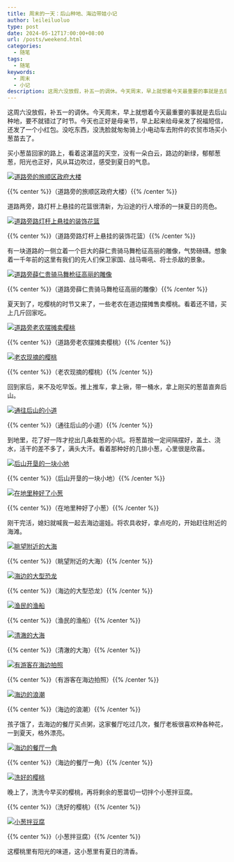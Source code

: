 ```yaml
---
title: 周末的一天：后山种地、海边带娃小记
author: leileiluoluo
type: post
date: 2024-05-12T17:00:00+08:00
url: /posts/weekend.html
categories:
  - 随笔
tags:
  - 随笔
keywords:
  - 周末
  - 小记
description: 这周六没放假，补五一的调休。今天周末，早上就想着今天最重要的事就是去后山种地，要不就错过了时节。今天也正好是母亲节，早上起来给母亲发了祝福短信，还发了一个小红包。没吃东西，没洗脸就匆匆骑上小电动车去附件的农贸市场买小葱苗去了。
---
```


这周六没放假，补五一的调休。今天周末，早上就想着今天最重要的事就是去后山种地，要不就错过了时节。今天也正好是母亲节，早上起来给母亲发了祝福短信，还发了一个小红包。没吃东西，没洗脸就匆匆骑上小电动车去附件的农贸市场买小葱苗去了。

<!--more-->

买小葱苗回家的路上，看着这湛蓝的天空，没有一朵白云，路边的新绿，郁郁葱葱，阳光也正好，风从耳边吹过，感受到夏日的气息。

[![道路旁的旅顺区政府大楼](https://leileiluoluo.github.io/static/images/uploads/2024/05/zhou-mo-1.jpg)](https://github.com/leileiluoluo/blog-images/blob/main/2024/zhou-mo-1.jpg)

{{% center %}}（道路旁的旅顺区政府大楼）{{% /center %}}

道路两旁，路灯杆上悬挂的花篮很清新，为沿途的行人增添的一抹夏日的亮色。

[![道路旁路灯杆上悬挂的装饰花篮](https://leileiluoluo.github.io/static/images/uploads/2024/05/zhou-mo-2.jpg)](https://github.com/leileiluoluo/blog-images/blob/main/2024/zhou-mo-2.jpg)

{{% center %}}（道路旁路灯杆上悬挂的装饰花篮）{{% /center %}}

有一块道路的一侧立着一个巨大的薛仁贵骑马舞枪征高丽的雕像，气势磅礴。想象着一千年前的这里有我们的先人们保卫家国、战马嘶吼、将士杀敌的景象。

[![道路旁薛仁贵骑马舞枪征高丽的雕像](https://leileiluoluo.github.io/static/images/uploads/2024/05/zhou-mo-3.jpg)](https://github.com/leileiluoluo/blog-images/blob/main/2024/zhou-mo-3.jpg)

{{% center %}}（道路旁薛仁贵骑马舞枪征高丽的雕像）{{% /center %}}

夏天到了，吃樱桃的时节又来了，一些老农在道边摆摊售卖樱桃。看着还不错，买上几斤回家吃。

[![道路旁老农摆摊卖樱桃](https://leileiluoluo.github.io/static/images/uploads/2024/05/zhou-mo-4.jpg)](https://github.com/leileiluoluo/blog-images/blob/main/2024/zhou-mo-4.jpg)

{{% center %}}（道路旁老农摆摊卖樱桃）{{% /center %}}

[![老农现摘的樱桃](https://leileiluoluo.github.io/static/images/uploads/2024/05/zhou-mo-5.jpg)](https://github.com/leileiluoluo/blog-images/blob/main/2024/zhou-mo-5.jpg)

{{% center %}}（老农现摘的樱桃）{{% /center %}}

回到家后，来不及吃早饭。推上推车，拿上锹，带一桶水，拿上刚买的葱苗直奔后山。

[![通往后山的小道](https://leileiluoluo.github.io/static/images/uploads/2024/05/zhou-mo-6.jpg)](https://github.com/leileiluoluo/blog-images/blob/main/2024/zhou-mo-6.jpg)

{{% center %}}（通往后山的小道）{{% /center %}}

到地里，花了好一阵才挖出几条栽葱的小坑。将葱苗按一定间隔摆好，盖土、浇水，活干的差不多了，满头大汗。看着那种好的几排小葱，心里很是欣喜。

[![后山开垦的一块小地](https://leileiluoluo.github.io/static/images/uploads/2024/05/zhou-mo-7.jpg)](https://github.com/leileiluoluo/blog-images/blob/main/2024/zhou-mo-7.jpg)

{{% center %}}（后山开垦的一块小地）{{% /center %}}

[![在地里种好了小葱](https://leileiluoluo.github.io/static/images/uploads/2024/05/zhou-mo-8.jpg)](https://github.com/leileiluoluo/blog-images/blob/main/2024/zhou-mo-8.jpg)

{{% center %}}（在地里种好了小葱）{{% /center %}}

刚干完活，媳妇就喊我一起去海边遛娃。将农具收好，拿点吃的，开始赶往附近的海滩。

[![眺望附近的大海](https://leileiluoluo.github.io/static/images/uploads/2024/05/zhou-mo-9.jpg)](https://github.com/leileiluoluo/blog-images/blob/main/2024/zhou-mo-9.jpg)

{{% center %}}（眺望附近的大海）{{% /center %}}

[![海边的大型恐龙](https://leileiluoluo.github.io/static/images/uploads/2024/05/zhou-mo-10.jpg)](https://github.com/leileiluoluo/blog-images/blob/main/2024/zhou-mo-10.jpg)

{{% center %}}（海边的大型恐龙）{{% /center %}}

[![渔民的渔船](https://leileiluoluo.github.io/static/images/uploads/2024/05/zhou-mo-11.jpg)](https://github.com/leileiluoluo/blog-images/blob/main/2024/zhou-mo-11.jpg)

{{% center %}}（渔民的渔船）{{% /center %}}

[![清澈的大海](https://leileiluoluo.github.io/static/images/uploads/2024/05/zhou-mo-12.jpg)](https://github.com/leileiluoluo/blog-images/blob/main/2024/zhou-mo-12.jpg)

{{% center %}}（清澈的大海）{{% /center %}}

[![有游客在海边拍照](https://leileiluoluo.github.io/static/images/uploads/2024/05/zhou-mo-13.jpg)](https://github.com/leileiluoluo/blog-images/blob/main/2024/zhou-mo-13.jpg)

{{% center %}}（有游客在海边拍照）{{% /center %}}

[![海边的浪潮](https://leileiluoluo.github.io/static/images/uploads/2024/05/zhou-mo-14.jpg)](https://github.com/leileiluoluo/blog-images/blob/main/2024/zhou-mo-14.jpg)

{{% center %}}（海边的浪潮）{{% /center %}}

孩子饿了，去海边的餐厅买点粥，这家餐厅吃过几次，餐厅老板很喜欢种各种花，一到夏天，格外漂亮。

[![海边的餐厅一角](https://leileiluoluo.github.io/static/images/uploads/2024/05/zhou-mo-15.jpg)](https://github.com/leileiluoluo/blog-images/blob/main/2024/zhou-mo-15.jpg)

{{% center %}}（海边的餐厅一角）{{% /center %}}

[![洗好的樱桃](https://leileiluoluo.github.io/static/images/uploads/2024/05/zhou-mo-16.jpg)](https://github.com/leileiluoluo/blog-images/blob/main/2024/zhou-mo-16.jpg)

晚上了，洗洗今早买的樱桃，再将剩余的葱苗切一切拌个小葱拌豆腐。

{{% center %}}（洗好的樱桃）{{% /center %}}

[![小葱拌豆腐](https://leileiluoluo.github.io/static/images/uploads/2024/05/zhou-mo-17.jpg)](https://github.com/leileiluoluo/blog-images/blob/main/2024/zhou-mo-17.jpg)

{{% center %}}（小葱拌豆腐）{{% /center %}}

这樱桃里有阳光的味道，这小葱里有夏日的清香。
